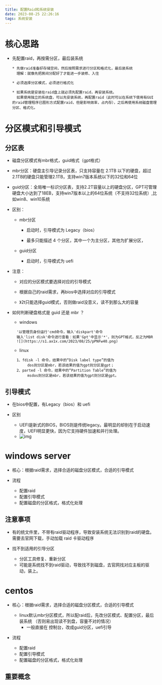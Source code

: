 ```yaml
---
title: 配置Raid和系统安装
date: 2023-08-25 22:26:16
tags: 系统安装
---
```

# 核心思路
* 先配置raid，再按需分区，最后装系统
  ```
  * 先做raid准备好存储空间，然后按照需求进行分区和格式化，最后装系统
    理解：就像先把房间分配好了才能进一步装修、入住
  
  * 必须选择分区模式，必须进行格式化
  
  * 如果系统是安装在raid盘上就必须先配置raid，再安装系统。
    如果使用独立的系统盘，可以先安装系统，再配置raid（此时可以在系统下使用有GUI的raid管理程序已图形方式配置raid，但是影响效率，占内存），之后再使用系统磁盘管理分区、格式化。
  ```

# 分区模式和引导模式

## 分区表
* 磁盘分区模式有mbr格式，guid格式（gpt格式）
  
* mbr分区：硬盘主引导记录分区表，只支持容量在 2.1TB 以下的硬盘，超过2.1TB的硬盘只能管理2.1TB，支持win7版本系统以下的32位和64位
  
* guid分区：全局唯一标识分区表，支持2.2T容量以上的硬盘分区，GPT可管理硬盘大小达到了18EB，支持win7版本以上的64位系统（不支持32位系统）,比如win8、win10系统

* 区别：
  
  * mbr分区

    * 启动时，引导模式为 Legacy（bios）
  
    * 最多只能描述 4 个分区，其中一个为主分区，其他为扩展分区，
  
  * guid分区
  
    * 启动时，引导模式为 uefi
  
* 注意：
  * 对应的分区模式要选择对应的引导模式
  
  * 根据自己的raid需求，再bios中选择对应的引导模式

  * 》2t只能选择guid模式，否则做raid没意义，读不到那么大的容量
  
    
  
* 如何判断硬盘格式是 guid 还是 mbr ？
  * windows
  ```
    '以管理员身份运行'cmd命令，输入'diskpart'命令
    输入'list disk'命令进行查看：如果'Gpt'中显示'*'，则为GPT格式，反之为MBR
    ![](https://s1.ax1x.com/2023/08/25/pPNFw40.png)
  ```

  * linux
  ```
    1、fdisk -l 命令，结果中的“Disk label type”的值为
         dos则分区是mbr，若该结果的值为gpt则分区是gpt；
    2、parted -l 命令，结果中的“Partition Table”的值为
         msdos则分区是mbr，若该结果的值为gpt则分区是gpt。
  ```


## 引导模式
* 在bios中配置，有Legacy（bios）和 uefi

* 区别
  * UEFI是新式的BIOS，BIOS则是传统legacy。最明显的却别在于启动速度，UEFI明显更快，因为它支持硬件加速和并行处理。
  * ![img](https://pics4.baidu.com/feed/4afbfbedab64034f697236d3b44c713d08551dc6.jpeg@f_auto?token=5df15edbcaa420e4bbac299e2ffc3897)

# windows server
* 核心：根据raid需求，选择合适的磁盘分区模式，合适的引导模式

* 流程
  * 配置raid
  * 配置引导模式
  * 配置磁盘的分区格式，格式化处理

## 注意事项
* 有的统文件里，不带有raid驱动程序，导致安装系统无法识别到raid的硬盘。需要去官网下载，手动加载 raid 卡驱动程序

* 找不到适用的引导分区
  * 分区工具修复、重新分区
  * 可能是系统找不到raid驱动，导致找不到磁盘，去官网找对应主板的驱动，装上。


# centos
* 核心：根据raid需求，选择合适的磁盘分区模式，合适的引导模式
  * linux默认mbr分区模式，所以配raid后，先改分区模式、配置分区，最后装系统 （否则易出现读不到盘，容量不对的情况）
    * 一般直接在 控制台，改成guid分区，uefi引导

* 流程
  * 配置raid
  * 配置引导模式
  * 配置磁盘的分区格式，格式化处理

## 重要概念
